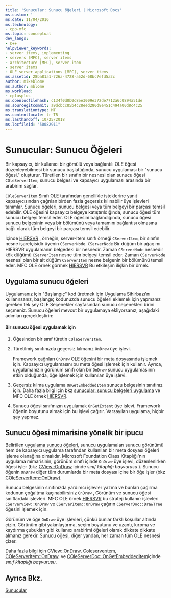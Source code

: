```yaml
---
title: 'Sunucular: Sunucu öğeleri | Microsoft Docs'
ms.custom: ''
ms.date: 11/04/2016
ms.technology:
- cpp-mfc
ms.topic: conceptual
dev_langs:
- C++
helpviewer_keywords:
- server items, implementing
- servers [MFC], server items
- architecture [MFC], server-item
- server items
- OLE server applications [MFC], server items
ms.assetid: 28ba81a1-726a-4728-a52d-68bc7efd5a3c
author: mikeblome
ms.author: mblome
ms.workload:
- cplusplus
ms.openlocfilehash: c134f0d0b0c8ee3009e372de7712a6c0894a51de
ms.sourcegitcommit: a9dcbcc85b4c28eed280d8e451c494a00d8c4c25
ms.translationtype: MT
ms.contentlocale: tr-TR
ms.lasthandoff: 10/25/2018
ms.locfileid: "50082911"
---
```

# <a name="servers-server-items"></a>Sunucular: Sunucu Öğeleri

Bir kapsayıcı, bir kullanıcı bir gömülü veya bağlantılı OLE öğesi düzenleyebilmesi bir sunucu başlattığında, sunucu uygulaması bir "sunucu öğesi." oluşturur. Türetilen bir sınıfın bir nesnesi olan sunucu öğesi `COleServerItem`, sunucu belgesi ve kapsayıcı uygulaması arasında bir arabirim sağlar.

`COleServerItem` Sınıfı OLE tarafından genellikle isteklerine yanıt kapsayıcısından çağrılan birden fazla geçersiz kılınabilir üye işlevleri tanımlar. Sunucu öğeleri, sunucu belgesi veya tüm belgeyi bir parçası temsil edebilir. OLE öğesini kapsayıcı belgeye katıştırıldığında, sunucu öğesi tüm sunucu belgeyi temsil eder. OLE öğesini bağlandığında, sunucu öğesi sunucu belgesinin veya bir bölümünü veya tamamını bağlantısı olmasına bağlı olarak tüm belgeyi bir parçası temsil edebilir.

İçinde [HIERSVR](../visual-cpp-samples.md) , örneğin, server-Item sınıfı örneği `CServerItem`, bir sınıfın nesne işaretçisidir üyenin `CServerNode`. `CServerNode` Bir düğüm bir ağaç mı HIERSVR uygulamanın belgedeki bir nesnedir. Zaman `CServerNode` nesnedir kök düğümü `CServerItem` nesne tüm belgeyi temsil eder. Zaman `CServerNode` nesnesi olan bir alt düğüm `CServerItem` nesne belgenin bir bölümünü temsil eder. MFC OLE örnek görmek [HIERSVR](../visual-cpp-samples.md) Bu etkileşim ilişkin bir örnek.

##  <a name="_core_implementing_server_items"></a> Uygulama sunucu öğeleri

Uygulamanız için "Başlangıç" kod üretmek için Uygulama Sihirbazı'nı kullanırsanız, başlangıç kodunuzda sunucu öğeleri eklemek için yapmanız gereken tek şey OLE Seçenekler sayfasından sunucu seçenekleri birini seçmeniz. Sunucu öğeleri mevcut bir uygulamaya ekliyorsanız, aşağıdaki adımları gerçekleştirin:

#### <a name="to-implement-a-server-item"></a>Bir sunucu öğesi uygulamak için

1. Öğesinden bir sınıf türetin `COleServerItem`.

1. Türetilmiş sınıfınızda geçersiz kılmanız `OnDraw` üye işlevi.

   Framework çağrıları `OnDraw` OLE öğesini bir meta dosyasında işlemek için. Kapsayıcı uygulamasını bu meta öğesi işlemek için kullanır. Ayrıca, uygulamanızın görünüm sınıfı olan bir `OnDraw` sunucu uygulamasının etkin olduğunda, öğe işlemek için kullanılan üye işlevi.

1. Geçersiz kılma uygulama `OnGetEmbeddedItem` sunucu belgesinin sınıfınız için. Daha fazla bilgi için bkz [sunucular: sunucu belgeleri uygulama](../mfc/servers-implementing-server-documents.md) ve MFC OLE örnek [HIERSVR](../visual-cpp-samples.md).

1. Sunucu öğesi sınıfınızın uygulamak `OnGetExtent` üye işlevi. Framework öğenin boyutunu almak için bu işlevi çağırır. Varsayılan uygulama, hiçbir şey yapmaz.

##  <a name="_core_a_tip_for_server.2d.item_architecture"></a> Sunucu öğesi mimarisine yönelik bir ipucu

Belirtilen [uygulama sunucu öğeleri](#_core_implementing_server_items), sunucu uygulamaları sunucu görünümü hem de kapsayıcı uygulama tarafından kullanılan bir meta dosyası öğeleri işleme olanağına olmalıdır. Microsoft Foundation Class Kitaplığı'nın uygulama mimarisinin, görünüm sınıfı içinde `OnDraw` üye işlevi, düzenlenirken öğesi işler (bkz [CView::OnDraw](../mfc/reference/cview-class.md#ondraw) içinde *sınıf kitaplığı başvurusu* ). Sunucu öğenin `OnDraw` diğer tüm durumlarda bir meta dosyası içine bir öğe işler (bkz [COleServerItem::OnDraw](../mfc/reference/coleserveritem-class.md#ondraw)).

Sunucu belgesinin sınıfınızda yardımcı işlevler yazma ve bunları çağırma kodunun çoğaltma kaçınabilirsiniz `OnDraw` , Görünüm ve sunucu öğesi sınıflardaki işlevleri. MFC OLE örnek [HIERSVR](../visual-cpp-samples.md) bu strateji kullanır: işlevleri `CServerView::OnDraw` ve `CServerItem::OnDraw` çağırın `CServerDoc::DrawTree` öğesini işlemek için.

Görünüm ve öğe `OnDraw` üye işlevleri, çünkü bunlar farklı koşullar altında çizin. Görünüm gibi yakınlaştırma, seçim boyutunu ve uzantı, kırpma ve kaydırma çubukları gibi kullanıcı arabirimi öğeleri olarak dikkate dikkate almanız gerekir. Sunucu öğesi, diğer yandan, her zaman tüm OLE nesnesi çizer.

Daha fazla bilgi için [CView::OnDraw](../mfc/reference/cview-class.md#ondraw), [Coleserverıtem](../mfc/reference/coleserveritem-class.md), [COleServerItem::OnDraw](../mfc/reference/coleserveritem-class.md#ondraw), ve [COleServerDoc::OnGetEmbeddedItem](../mfc/reference/coleserverdoc-class.md#ongetembeddeditem)içinde *sınıf kitaplığı başvurusu*.

## <a name="see-also"></a>Ayrıca Bkz.

[Sunucular](../mfc/servers.md)

